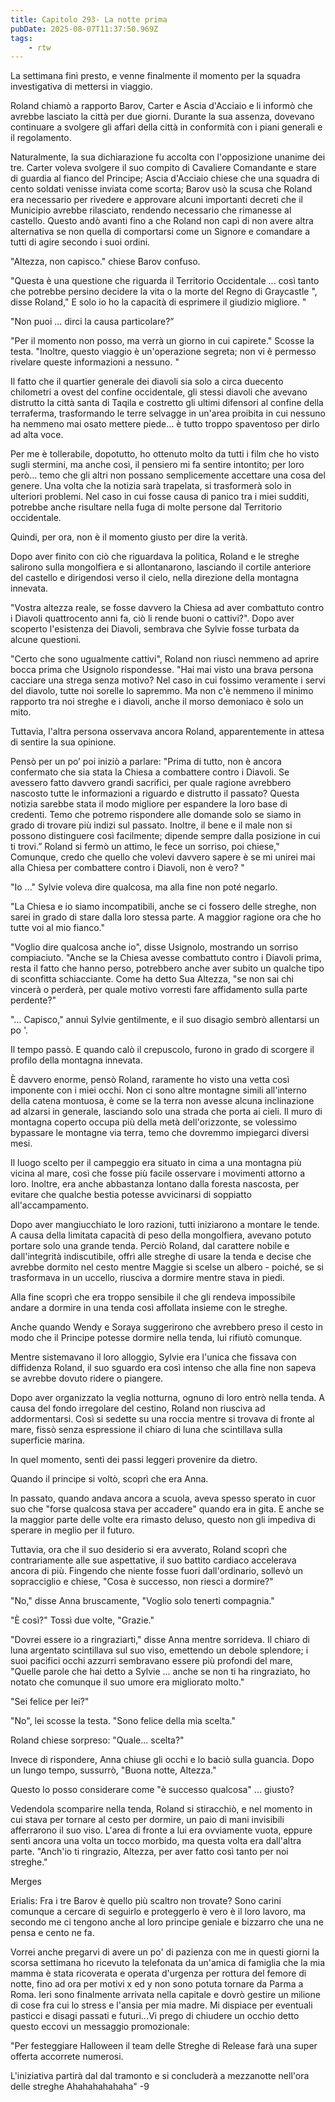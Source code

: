 ```yaml
---
title: Capitolo 293- La notte prima
pubDate: 2025-08-07T11:37:50.969Z
tags:
    - rtw
---
```







La settimana finì presto, e venne finalmente il momento per la squadra investigativa di mettersi in viaggio.


Roland chiamò a rapporto Barov, Carter e Ascia d'Acciaio e li informò che avrebbe lasciato la città per due giorni. Durante la sua assenza, dovevano continuare a svolgere gli affari della città in conformità con i piani generali e il regolamento.


Naturalmente, la sua dichiarazione fu accolta con l'opposizione unanime dei tre. Carter voleva svolgere il suo compito di Cavaliere Comandante e stare di guardia al fianco del Principe; Ascia d'Acciaio chiese che una squadra di cento soldati venisse inviata come scorta; Barov usò la scusa che Roland era necessario per rivedere e approvare alcuni importanti decreti che il Municipio avrebbe rilasciato, rendendo necessario che rimanesse al castello. Questo andò avanti fino a che Roland non capì di non avere altra alternativa se non quella di comportarsi come un Signore e comandare a tutti di agire secondo i suoi ordini.


"Altezza, non capisco." chiese Barov confuso.


"Questa è una questione che riguarda il Territorio Occidentale ... così tanto che potrebbe persino decidere la vita o la morte del Regno di Graycastle ", disse Roland," E solo io ho la capacità di esprimere il giudizio migliore. "


"Non puoi ... dirci la causa particolare?”


"Per il momento non posso, ma verrà un giorno in cui capirete." Scosse la testa. "Inoltre, questo viaggio è un'operazione segreta; non vi è permesso rivelare queste informazioni a nessuno. "


Il fatto che il quartier generale dei diavoli sia solo a circa duecento chilometri a ovest del confine occidentale, gli stessi diavoli che avevano distrutto la città santa di Taqila e costretto gli ultimi difensori al confine della terraferma, trasformando le terre selvagge in un'area proibita in cui nessuno ha nemmeno mai osato mettere piede… è tutto troppo spaventoso per dirlo ad alta voce.


Per me è tollerabile, dopotutto, ho ottenuto molto da tutti i film che ho visto sugli stermini, ma anche così, il pensiero mi fa sentire intontito; per loro però… temo che gli altri non possano semplicemente accettare una cosa del genere. Una volta che la notizia sarà trapelata, si trasformerà solo in ulteriori problemi. Nel caso in cui fosse causa di panico tra i miei sudditi, potrebbe anche risultare nella fuga di molte persone dal Territorio occidentale.


Quindi, per ora, non è il momento giusto per dire la verità.


Dopo aver finito con ciò che riguardava la politica, Roland e le streghe salirono sulla mongolfiera e si allontanarono, lasciando il cortile anteriore del castello e dirigendosi verso il cielo, nella direzione della montagna innevata.


"Vostra altezza reale, se fosse davvero la Chiesa ad aver combattuto contro i Diavoli quattrocento anni fa, ciò li rende buoni o cattivi?". Dopo aver scoperto l'esistenza dei Diavoli, sembrava che Sylvie fosse turbata da alcune questioni.


"Certo che sono ugualmente cattivi", Roland non riuscì nemmeno ad aprire bocca prima che Usignolo rispondesse. "Hai mai visto una brava persona cacciare una strega senza motivo? Nel caso in cui fossimo veramente i servi del diavolo, tutte noi sorelle lo sapremmo. Ma non c'è nemmeno il minimo rapporto tra noi streghe e i diavoli, anche il morso demoniaco è solo un mito.


Tuttavia, l'altra persona osservava ancora Roland, apparentemente in attesa di sentire la sua opinione.


Pensò per un po’ poi iniziò a parlare: "Prima di tutto, non è ancora confermato che sia stata la Chiesa a combattere contro i Diavoli. Se avessero fatto davvero grandi sacrifici, per quale ragione avrebbero nascosto tutte le informazioni a riguardo e distrutto il passato? Questa notizia sarebbe stata il modo migliore per espandere la loro base di credenti. Temo che potremo rispondere alle domande solo se siamo in grado di trovare più indizi sul passato. Inoltre, il bene e il male non si possono distinguere così facilmente; dipende sempre dalla posizione in cui ti trovi.” Roland si fermò un attimo, le fece un sorriso, poi chiese," Comunque, credo che quello che volevi davvero sapere è se mi unirei mai alla Chiesa per combattere contro i Diavoli, non è vero? "


"Io ..." Sylvie voleva dire qualcosa, ma alla fine non poté negarlo.


"La Chiesa e io siamo incompatibili, anche se ci fossero delle streghe, non sarei in grado di stare dalla loro stessa parte. A maggior ragione ora che ho tutte voi al mio fianco."


"Voglio dire qualcosa anche io", disse Usignolo, mostrando un sorriso compiaciuto. "Anche se la Chiesa avesse combattuto contro i Diavoli prima, resta il fatto che hanno perso, potrebbero anche aver subito un qualche tipo di sconfitta schiacciante. Come ha detto Sua Altezza, "se non sai chi vincerà o perderà, per quale motivo vorresti fare affidamento sulla parte perdente?"


"... Capisco," annuì Sylvie gentilmente, e il suo disagio sembrò allentarsi un po '.


Il tempo passò. E quando calò il crepuscolo, furono in grado di scorgere il profilo della montagna innevata.


È davvero enorme, pensò Roland, raramente ho visto una vetta così imponente con i miei occhi. Non ci sono altre montagne simili all'interno della catena montuosa, è come se la terra non avesse alcuna inclinazione ad alzarsi in generale, lasciando solo una strada che porta ai cieli. Il muro di montagna coperto occupa più della metà dell'orizzonte, se volessimo bypassare le montagne via terra, temo che dovremmo impiegarci diversi mesi.


Il luogo scelto per il campeggio era situato in cima a una montagna più vicina al mare, così che fosse più facile osservare i movimenti attorno a loro. Inoltre, era anche abbastanza lontano dalla foresta nascosta, per evitare che qualche bestia potesse avvicinarsi di soppiatto all'accampamento.


Dopo aver mangiucchiato le loro razioni, tutti iniziarono a montare le tende. A causa della limitata capacità di peso della mongolfiera, avevano potuto portare solo una grande tenda. Perciò Roland, dal carattere nobile e dall'integrità indiscutibile, offrì alle streghe di usare la tenda e decise che avrebbe dormito nel cesto mentre Maggie si scelse un albero - poiché, se si trasformava in un uccello, riusciva a dormire mentre stava in piedi.


Alla fine scoprì che era troppo sensibile il che gli rendeva impossibile andare a dormire in una tenda così affollata insieme con le streghe.


Anche quando Wendy e Soraya suggerirono che avrebbero preso il cesto in modo che il Principe potesse dormire nella tenda, lui rifiutò comunque.


Mentre sistemavano il loro alloggio, Sylvie era l'unica che fissava con diffidenza Roland, il suo sguardo era così intenso che alla fine non sapeva se avrebbe dovuto ridere o piangere.


Dopo aver organizzato la veglia notturna, ognuno di loro entrò nella tenda. A causa del fondo irregolare del cestino, Roland non riusciva ad addormentarsi. Così si sedette su una roccia mentre si trovava di fronte al mare, fissò senza espressione il chiaro di luna che scintillava sulla superficie marina.


In quel momento, sentì dei passi leggeri provenire da dietro.


Quando il principe si voltò, scoprì che era Anna.


In passato, quando andava ancora a scuola, aveva spesso sperato in cuor suo che "forse qualcosa stava per accadere" quando era in gita. E anche se la maggior parte delle volte era rimasto deluso, questo non gli impediva di sperare in meglio per il futuro.


Tuttavia, ora che il suo desiderio si era avverato, Roland scoprì che contrariamente alle sue aspettative, il suo battito cardiaco accelerava ancora di più. Fingendo che niente fosse fuori dall'ordinario, sollevò un sopracciglio e chiese, "Cosa è successo, non riesci a dormire?"


"No," disse Anna bruscamente, "Voglio solo tenerti compagnia."


"È così?" Tossì due volte, "Grazie."


"Dovrei essere io a ringraziarti," disse Anna mentre sorrideva. Il chiaro di luna argentato scintillava sul suo viso, emettendo un debole splendore; i suoi pacifici occhi azzurri sembravano essere più profondi del mare, "Quelle parole che hai detto a Sylvie ... anche se non ti ha ringraziato, ho notato che comunque il suo umore era migliorato molto."


"Sei felice per lei?"


"No", lei scosse la testa. "Sono felice della mia scelta."


Roland chiese sorpreso: "Quale... scelta?"


Invece di rispondere, Anna chiuse gli occhi e lo baciò sulla guancia. Dopo un lungo tempo, sussurrò, "Buona notte, Altezza."


Questo lo posso considerare come "è successo qualcosa" ... giusto?


Vedendola scomparire nella tenda, Roland si stiracchiò, e nel momento in cui stava per tornare al cesto per dormire, un paio di mani invisibili afferrarono il suo viso. L'area di fronte a lui era ovviamente vuota, eppure sentì ancora una volta un tocco morbido, ma questa volta era dall'altra parte. "Anch'io ti ringrazio, Altezza, per aver fatto così tanto per noi streghe."






Merges






Erialis:
Fra i tre Barov è quello più scaltro non trovate? Sono carini comunque a cercare di seguirlo e proteggerlo è vero è il loro lavoro, ma secondo me ci tengono anche al loro principe geniale e bizzarro che una ne pensa e cento ne fa.


Vorrei anche pregarvi di avere un po' di pazienza con me in questi giorni la scorsa settimana ho ricevuto la telefonata da un'amica di famiglia che la mia mamma è stata ricoverata e operata d'urgenza per rottura del femore di notte, fino ad ora per motivi x ed y non sono potuta tornare da Parma a Roma. Ieri sono finalmente arrivata nella capitale e dovrò gestire un milione di cose fra cui lo stress e l'ansia per mia madre. Mi dispiace per eventuali pasticci e disagi passati e futuri...Vi prego di chiudere un occhio detto questo eccovi un messaggio promozionale:


"Per festeggiare Halloween il team delle Streghe di Release farà una super offerta accorrete numerosi.


L'iniziativa partirà dal dal tramonto e si concluderà a mezzanotte nell'ora delle streghe Ahahahahahaha"
-9


                                


                                



